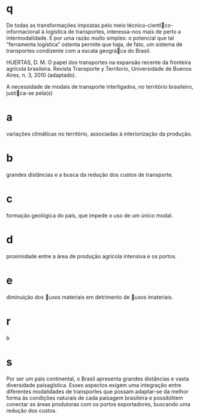 # q
De todas as transformações impostas pelo meio técnico-cientíco-informacional à logística de transportes, interessa-nos mais de perto a intermodalidade. E por uma razão muito simples: o potencial que tal “ferramenta logística” ostenta permite que haja, de fato, um sistema de transportes condizente com a escala geográca do Brasil.

HUERTAS, D. M. O papel dos transportes na expansão recente da fronteira agrícola brasileira. Revista Transporte y Territorio, Universidade de Buenos Aires, n. 3, 2010 (adaptado).

A necessidade de modais de transporte interligados, no território brasileiro, justica-se pela(s)

# a
variações climáticas no território, associadas à interiorização da produção.

# b
grandes distâncias e a busca da redução dos custos de transporte.

# c
formação geológica do país, que impede o uso de um único modal.

# d
proximidade entre a área de produção agrícola intensiva e os portos.

# e
diminuição dos uxos materiais em detrimento de uxos imateriais.

# r
b

# s
Por ser um país continental, o Brasil apresenta grandes distâncias e vasta diversidade paisagística. Esses aspectos exigem uma integração entre diferentes modalidades de transportes que possam adaptar-se da melhor forma às condições naturais de cada paisagem brasileira e possibilitem conectar as áreas produtoras com os portos exportadores, buscando uma redução dos custos.
